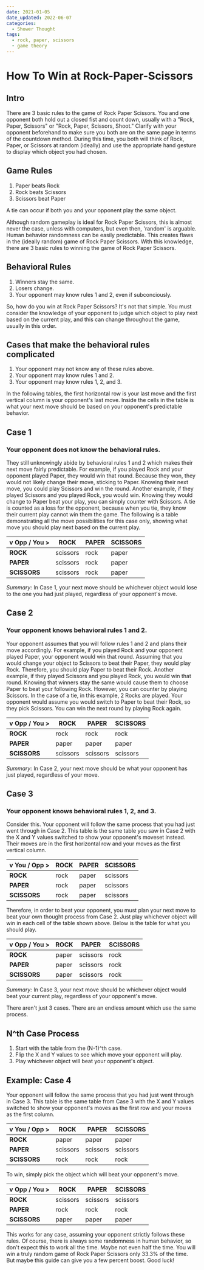 ```yaml
---
date: 2021-01-05
date_updated: 2022-06-07
categories:
  - Shower Thought
tags:
  - rock, paper, scissors
  - game theory
---
```

# How To Win at Rock-Paper-Scissors

## Intro

There are 3 basic rules to the game of Rock Paper Scissors. You and one opponent both hold out a closed fist and count down, usually with a "Rock, Paper, Scissors" or "Rock, Paper, Scissors, Shoot." Clarify with your opponent beforehand to make sure you both are on the same page in terms of the countdown method. During this time, you both will think of Rock, Paper, or Scissors at random (ideally) and use the appropriate hand gesture to display which object you had chosen.

<!-- more -->

## Game Rules

1. Paper beats Rock
1. Rock beats Scissors
1. Scissors beat Paper

A tie can occur if both you and your opponent play the same object.

Although random gameplay is ideal for Rock Paper Scissors, this is almost never the case, unless with computers, but even then, 'random' is arguable. Human behavior randomness can be easily predictable. This creates flaws in the (ideally random) game of Rock Paper Scissors. With this knowledge, there are 3 basic rules to winning the game of Rock Paper Scissors.

## Behavioral Rules

1. Winners stay the same.
1. Losers change.
1. Your opponent may know rules 1 and 2, even if subconciously.

So, how do you win at Rock Paper Scissors? It's not that simple. You must consider the knowledge of your opponent to judge which object to play next based on the current play, and this can change throughout the game, usually in this order.

## Cases that make the behavioral rules complicated

1. Your opponent may not know any of these rules above.
1. Your opponent may know rules 1 and 2.
1. Your opponent may know rules 1, 2, and 3.

In the following tables, the first horizontal row is your last move and the first vertical column is your opponent's last move. Inside the cells in the table is what your next move should be based on your opponent's predictable behavior.

## Case 1

### Your opponent does not know the behavioral rules.

They still unknowingly abide by behavioral rules 1 and 2 which makes their next move fairly predictable. For example, if you played Rock and your opponent played Paper, they would win that round. Because they won, they would not likely change their move, sticking to Paper. Knowing their next move, you could play Scissors and win the round. Another example, if they played Scissors and you played Rock, you would win. Knowing they would change to Paper beat your play, you can simply counter with Scissors. A tie is counted as a loss for the opponent, because when you tie, they know their current play cannot win them the game. The following is a table demonstrating all the move possibilities for this case only, showing what move you should play next based on the current play.

| v Opp / You > | ROCK     | PAPER | SCISSORS |
|---------------|----------|-------|----------|
| __ROCK__      | scissors | rock  | paper    |
| __PAPER__     | scissors | rock  | paper    |
| __SCISSORS__  | scissors | rock  | paper    |

_Summary:_ In Case 1, your next move should be whichever object would lose to the one you had just played, regardless of your opponent's move.

## Case 2

### Your opponent knows behavioral rules 1 and 2.

Your opponent assumes that you will follow rules 1 and 2 and plans their move accordingly. For example, if you played Rock and your opponent played Paper, your opponent would win that round. Assuming that you would change your object to Scissors to beat their Paper, they would play Rock. Therefore, you should play Paper to beat their Rock. Another example, if they played Scissors and you played Rock, you would win that round. Knowing that winners stay the same would cause them to choose Paper to beat your following Rock. However, you can counter by playing Scissors. In the case of a tie, in this example, 2 Rocks are played. Your opponent would assume you would switch to Paper to beat their Rock, so they pick Scissors. You can win the next round by playing Rock again.

| v Opp / You > | ROCK     | PAPER    | SCISSORS |
|---------------|----------|----------|----------|
| __ROCK__      | rock     | rock     | rock     |
| __PAPER__     | paper    | paper    | paper    |
| __SCISSORS__  | scissors | scissors | scissors |

_Summary:_ In Case 2, your next move should be what your opponent has just played, regardless of your move.

## Case 3

### Your opponent knows behavioral rules 1, 2, and 3.

Consider this. Your opponent will follow the same process that you had just went through in Case 2. This table is the same table you saw in Case 2 with the X and Y values switched to show your opponent's moveset instead. Their moves are in the first horizontal row and your moves as the first vertical column.

| v You / Opp > | ROCK | PAPER | SCISSORS |
|---------------|------|-------|----------|
| __ROCK__      | rock | paper | scissors |
| __PAPER__     | rock | paper | scissors |
| __SCISSORS__  | rock | paper | scissors |

Therefore, in order to beat your opponent, you must plan your next move to beat your own thought process from Case 2. Just play whichever object will win in each cell of the table shown above. Below is the table for what you should play.

| v Opp / You > | ROCK  | PAPER    | SCISSORS |
|---------------|-------|----------|----------|
| __ROCK__      | paper | scissors | rock     |
| __PAPER__     | paper | scissors | rock     |
| __SCISSORS__  | paper | scissors | rock     |

_Summary:_ In Case 3, your next move should be whichever object would beat your current play, regardless of your opponent's move.

There aren't just 3 cases. There are an endless amount which use the same process.

## N^th Case Process

1. Start with the table from the (N-1)^th case.
1. Flip the X and Y values to see which move your opponent will play.
1. Play whichever object will beat your opponent's object.

## Example: Case 4

Your opponent will follow the same process that you had just went through in Case 3. This table is the same table from Case 3 with the X and Y values switched to show your opponent's moves as the first row and your moves as the first column.

| v You / Opp > | ROCK     | PAPER    | SCISSORS |
|---------------|----------|----------|----------|
| __ROCK__      | paper    | paper    | paper    |
| __PAPER__     | scissors | scissors | scissors |
| __SCISSORS__  | rock     | rock     | rock     |

To win, simply pick the object which will beat your opponent's move.

| v Opp / You > | ROCK     | PAPER    | SCISSORS |
|---------------|----------|----------|----------|
| __ROCK__      | scissors | scissors | scissors |
| __PAPER__     | rock     | rock     | rock     |
| __SCISSORS__  | paper    | paper    | paper    |

This works for any case, assuming your opponent strictly follows these rules. Of course, there is always some randomness in human behavior, so don't expect this to work all the time. Maybe not even half the time. You will win a truly random game of Rock Paper Scissors only 33.3% of the time. But maybe this guide can give you a few percent boost. Good luck!
